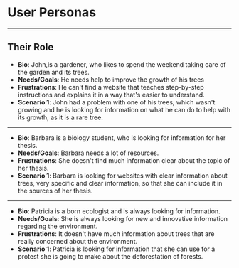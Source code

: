 # User Personas

<!-- some introduction -->

---

<!-- a persona -->

## Their Role

- **Bio**: John,is a gardener, who likes to spend the weekend taking care of the
  garden and its trees.
- **Needs/Goals**: He needs help to improve the growth of his trees
- **Frustrations**: He can't find a website that teaches step-by-step
  instructions and explains it in a way that's easier to understand.
- **Scenario 1**: John had a problem with one of his trees, which wasn't growing
  and he is looking for information on what he can do to help with its growth,
  as it is a rare tree.

---

- **Bio**: Barbara is a biology student, who is looking for information for her
  thesis.
- **Needs/Goals**: Barbara needs a lot of resources.
- **Frustrations**: She doesn't find much information clear about the topic of
  her thesis.
- **Scenario 1**: Barbara is looking for websites with clear information about
  trees, very specific and clear information, so that she can include it in the
  sources of her thesis.

---

- **Bio**: Patricia is a born ecologist and is always looking for information.
- **Needs/Goals**: She is always looking for new and innovative information
  regarding the environment.
- **Frustrations**: It doesn't have much information about trees that are really
  concerned about the environment.
- **Scenario 1**: Patricia is looking for information that she can use for a
  protest she is going to make about the deforestation of forests.
